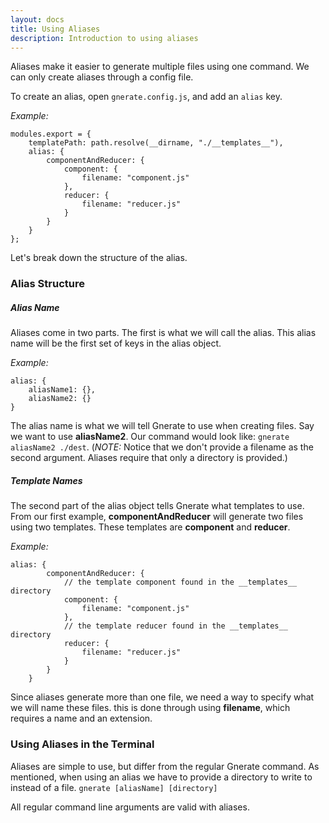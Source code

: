 ```yaml
---
layout: docs
title: Using Aliases
description: Introduction to using aliases
---
```


Aliases make it easier to generate multiple files using one command. We can only create aliases through a config file.

To create an alias, open `gnerate.config.js`, and add an `alias` key.

*Example:*

```
modules.export = {
    templatePath: path.resolve(__dirname, "./__templates__"),
    alias: {
        componentAndReducer: {
            component: {
                filename: "component.js"
            },
            reducer: {
                filename: "reducer.js"
            }
        }
    }
};
```

Let's break down the structure of the alias.

### Alias Structure

##### Alias Name

Aliases come in two parts. The first is what we will call the alias. This alias name will be the first set of keys in the alias object.

*Example:*
```
alias: {
    aliasName1: {},
    aliasName2: {}
}
```

The alias name is what we will tell Gnerate to use when creating files. Say we want to use **aliasName2**. Our command would look like: `gnerate aliasName2 ./dest`. (*NOTE:* Notice that we don't provide a filename as the second argument. Aliases require that only a directory is provided.)

##### Template Names

The second part of the alias object tells Gnerate what templates to use. From our first example, **componentAndReducer** will generate two files using two templates. These templates are **component** and **reducer**.

*Example:*
```
alias: {
        componentAndReducer: {
            // the template component found in the __templates__ directory
            component: { 
                filename: "component.js"
            },
            // the template reducer found in the __templates__ directory
            reducer: {
                filename: "reducer.js"
            }
        }
    }
```

Since aliases generate more than one file, we need a way to specify what we will name these files. this is done through using **filename**, which requires a name and an extension.

### Using Aliases in the Terminal

Aliases are simple to use, but differ from the regular Gnerate command. As mentioned, when using an alias we have to provide a directory to write to instead of a file.
`gnerate [aliasName] [directory]`

All regular command line arguments are valid with aliases.
